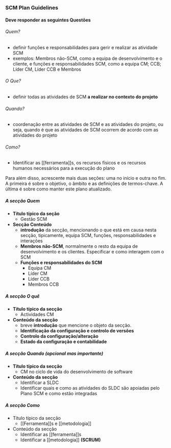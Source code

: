 ### SCM Plan Guidelines

#### Deve responder as seguintes Questões

###### Quem?
- definir funções e responsabilidades para gerir e realizar as atividade SCM
- exemplos: Membros não-SCM, como a equipa de desenvolvimento e o cliente, e funções e responsabilidades SCM, como a equipa CM; CCB; Líder CM, Líder CCB e Membros
###### O Que?
- definir todas as atividades de SCM **a realizar no contexto do projeto**
###### Quando?
- coordenação entre as atividades de SCM e as atividades do projeto, ou seja, quando é que as atividades de SCM ocorrem de acordo com as atividades do projeto 
###### Como?
- Identificar as [[ferramenta]]s, os recursos físicos e os recursos humanos necessários para a execução do plano

Para além disso, acrescente mais duas seções: uma no início e outra no fim. A primeira é sobre o objetivo, o âmbito e as definições de termos-chave. A última é sobre como manter este plano atualizado. 

##### A secção Quem
- **Título típico da seção**
	- Gestão SCM 
- **Secção Conteúdo**
	- **introdução** da secção, mencionando o que está em causa nesta secção, tipicamente, equipa SCM, funções, responsabilidades e interações
	- **Membros não-SCM**, normalmente o resto da equipa de desenvolvimento e os clientes. Especificar e como interagem com o SCM
	- **Funções e responsabilidades do SCM** 
		- Equipa CM 
		- Líder CM
		- Líder CCB
		- Membros CCB
##### A secção O quê
- **Título típico da secção**
	- Actividades CM 
- **Conteúdo da secção** 
	- breve **introdução** que mencione o objeto da secção.
	- **Identificação da configuração e controlo de versões**
	- **Controlo da configuração/alteração**
	- **Estado da configuração e contabilidade**
##### A secção Quando (opcional mas importante)
- **Título típico da secção**
	- CM no ciclo de vida do desenvolvimento de software
- **Conteúdo da secção** 
	- Identificar a SLDC
	- Identificar quais e como as atividades do SLDC são apoiadas pelo Plano SCM e como estão integradas
##### A secção Como
- Título típico da secção
	- [[Ferramenta]]s e [[metodologia]]
-  Conteúdo da secção
	- Identificar as [[ferramenta]]s
	- Identificar a [[metodologia]] **(SCRUM)**

